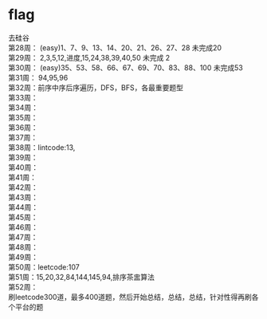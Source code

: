 # flag
去硅谷<br>
第28周： (easy)1、7、9、13、14、20、21、26、27、28  未完成20 <br>
第29周： 2,3,5,12,进度,15,24,38,39,40,50  未完成 2  <br>
第30周： (easy)35、53、58、66、67、69、70、83、88、100 未完成53 <br>
第31周： 94,95,96<br>
第32周：前序中序后序遍历，DFS，BFS，各最重要题型<br>
第33周：<br>
第34周：<br>
第35周：<br>
第36周：<br>
第37周：<br>
第38周：lintcode:13,<br/>
第39周：<br/>
第40周：<br/>
第41周：<br/>
第42周：<br/>
第43周：<br/>
第44周：<br/>
第45周：<br/>
第46周：<br/>
第47周：<br/>
第48周：<br/>
第49周：<br/>
第50周：leetcode:107<br/>
第51周：15,20,32,84,144,145,94,排序茶盅算法<br/>
第52周：<br/>
刷leetcode300道，最多400道题，然后开始总结，总结，总结，针对性得再刷各个平台的题